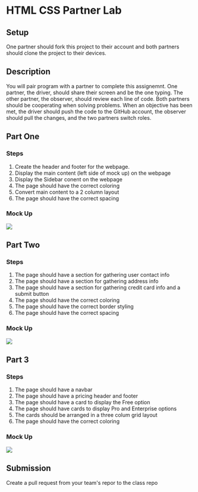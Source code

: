 # HTML CSS Partner Lab

## Setup
One partner should fork this project to their account and both partners should clone the project to their devices.

## Description
You will pair program with a partner to complete this assignemnt. One partner, the driver, should share their screen and be the one typing. The other partner, the observer, should review each line of code. Both partners should be cooperating when solving problems. When an objective has been met, the driver should push the code to the GitHub account, the observer should pull the changes, and the two partners switch roles. 

## Part One

### Steps
1. Create the header and footer for the webpage.
2. Display the main content (left side of mock up) on the webpage
3. Display the Sidebar conent on the webpage
4. The page should have the correct coloring
5. Convert main content to a 2 column layout 
6. The page should have the correct spacing


### Mock Up
![](mockup.png)

## Part Two

### Steps
1. The page should have a section for gathering user contact info
2. The page should have a section for gathering address info
3. The page should have a section for gathering credit card info and a submit button
4. The page should have the correct coloring
5. The page should have the correct border styling
6. The page should have the correct spacing


### Mock Up
![](form-final.png)

## Part 3

### Steps
1. The page should have a navbar
2. The page should have a pricing header and footer
3. The page should have a card to display the Free option
4. The page should have cards to display Pro and Enterprise options 
5. The cards should be arranged in a three colum grid layout
6. The page should have the correct coloring


### Mock Up
![](mockup.png)

## Submission
Create a pull request from your team's repor to the class repo
